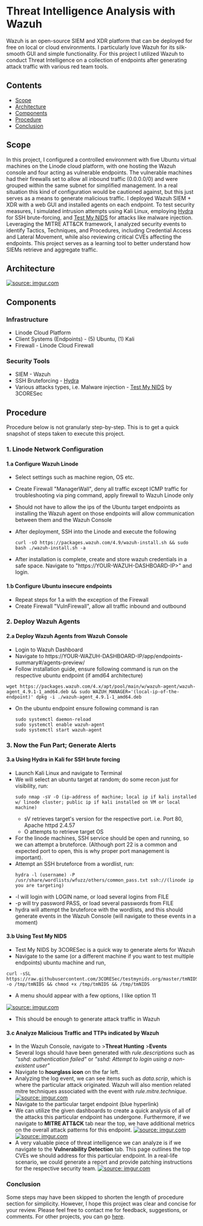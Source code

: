 # Threat Intelligence Analysis with Wazuh

Wazuh is an open-source SIEM and XDR platform that can be deployed for free on local or cloud environments. I particularly love Wazuh for its silk-smooth GUI and simple functionality. For this project I utilized Wazuh to conduct Threat Intelligence on a collection
of endpoints after generating attack traffic with various red team tools.

## Contents
- [Scope](#scope)
- [Architecture](#architecture)
- [Components](#components)
- [Procedure](#procedure)
- [Conclusion](#conclusion)

## Scope
In this project, I configured a controlled environment with five Ubuntu virtual machines on the Linode cloud platform, with one hosting the Wazuh console and four acting as vulnerable endpoints. The vulnerable machines had their firewalls set to allow all inbound traffic
(0.0.0.0/0) and were grouped within the same subnet for simplified management. In a real situation this kind of configuration would be cautioned against, but this just serves as a means to generate malicious traffic. I deployed Wazuh SIEM + XDR with a web GUI and installed 
agents on each endpoint. To test security measures, I simulated intrusion attempts using Kali Linux, employing [Hydra](https://github.com/vanhauser-thc/thc-hydra) for SSH brute-forcing, and [Test My NIDS](https://github.com/3CORESec/testmynids.org) for attacks like malware injection. Leveraging the MITRE ATT&CK 
framework, I analyzed security events to identify Tactics, Techniques, and Procedures, including Credential Access and Lateral Movement, while also reviewing critical CVEs affecting the endpoints. This project serves as a learning tool to better understand how 
SIEMs retrieve and aggregate traffic.

## Architecture 

<a href="https://imgur.com/r0rtjKS"><img src="https://i.imgur.com/r0rtjKS.png" title="source: imgur.com" /></a>

## Components 
### Infrastructure 
- Linode Cloud Platform
- Client Systems (Endpoints) - (5) Ubuntu, (1) Kali
- Firewall - Linode Cloud Firewall
### Security Tools
- SIEM - Wazuh
- SSH Bruteforcing - [Hydra](https://github.com/vanhauser-thc/thc-hydra)
- Various attacks types, i.e. Malware injection - [Test My NIDS](https://github.com/3CORESec/testmynids.org) by 3CORESec
## Procedure

Procedure below is not granularly step-by-step. This is to get a quick snapshot of steps taken to execute this project.

### 1. Linode Network Configuration
#### 1.a Configure Wazuh Linode
  - Select settings such as machine region, OS etc.
  - Create Firewall "ManagerWall", deny all traffic except ICMP traffic for troubleshooting via ping command, apply firewall to Wazuh Linode only
  - Should not have to allow the ips of the Ubuntu target endpoints as installing the Wazuh agent on those endpoints will allow communication between them and the Wazuh Console
  - After deployment, SSH into the Linode and execute the following
    
    ```
    curl -sO https://packages.wazuh.com/4.9/wazuh-install.sh && sudo bash ./wazuh-install.sh -a
    ```
  - After installation is complete, create and store wazuh credentials in a safe space. Navigate to "https://YOUR-WAZUH-DASHBOARD-IP>" and login.
#### 1.b Configure Ubuntu insecure endpoints
- Repeat steps for 1.a with the exception of the Firewall
- Create Firewall "VulnFirewall", allow all traffic inbound and outbound
### 2. Deploy Wazuh Agents
#### 2.a Deploy Wazuh Agents from Wazuh Console
- Login to Wazuh Dashboard
- Navigate to https://YOUR-WAZUH-DASHBOARD-IP/app/endpoints-summary#/agents-preview/
- Follow installation guide, ensure following command is run on the respective ubuntu endpoint (if amd64 architecture)
  
```
wget https://packages.wazuh.com/4.x/apt/pool/main/w/wazuh-agent/wazuh-agent_4.9.1-1_amd64.deb && sudo WAZUH_MANAGER='(local-ip-of-the-endpoint)' dpkg -i ./wazuh-agent_4.9.1-1_amd64.deb
```
- On the ubuntu endpoint ensure following command is ran
  
  ```
  sudo systemctl daemon-reload
  sudo systemctl enable wazuh-agent
  sudo systemctl start wazuh-agent
  ```
### 3. Now the Fun Part; Generate Alerts
#### 3.a Using Hydra in Kali for SSH brute forcing
- Launch Kali Linux and navigate to Terminal
- We will select an ubuntu target at random; do some recon just for visibility, run:
  ```
  sudo nmap -sV -O (ip-address of machine; local ip if kali installed w/ linode cluster; public ip if kali installed on VM or local machine)
  ```
  - sV retrieves target's version for the respective port. i.e. Port 80, Apache httpd 2.4.57
  - O attempts to retrieve target OS
- For the linode machines, SSH service should be open and running, so we can attempt a bruteforce. (Although port 22 is a common and expected port to open, this is why proper port management is important).
- Attempt an SSH bruteforce from a wordlist, run:
  ```
  hydra -l (username) -P /usr/share/wordlists/wfuzz/others/common_pass.txt ssh://(linode ip you are targeting)
- -l will login with LOGIN name, or load several logins from FILE
- -p will try password PASS, or load several passwords from FILE
- hydra will attempt the bruteforce with the wordlists, and this should generate events in the Wazuh Console (will navigate to these events in a moment)
#### 3.b Using Test My NIDS 
- Test My NIDS by 3CORESec is a quick way to generate alerts for Wazuh
- Navigate to the same (or a different machine if you want to test multiple endpoints) ubuntu machine and run,
```
curl -sSL https://raw.githubusercontent.com/3CORESec/testmynids.org/master/tmNIDS -o /tmp/tmNIDS && chmod +x /tmp/tmNIDS && /tmp/tmNIDS
```
- A menu should appear with a few options, I like option 11

<a href="https://github.com/3CORESec/testmynids.org/raw/master/assets/imgs/screenshot.png"><img src="https://github.com/3CORESec/testmynids.org/raw/master/assets/imgs/screenshot.png" title="source: imgur.com" /></a>

- This should be enough to generate attack traffic in Wazuh
#### 3.c Analyze Malicious Traffic and TTPs indicated by Wazuh
- In the Wazuh Console, navigate to >**Threat Hunting** >**Events**
- Several logs should have been generated with _rule.descriptions_ such as _"sshd: authentication failed"_ or _"sshd: Attempt to login using a non-existent user"_
- Navigate to **hourglass icon** on the far left.
- Analyzing the log event, we can see items such as _data.scrip_, which is where the particular attack originated. Wazuh will also mention related mitre techniques associated with the event with _rule.mitre.technique_.
  <a href="https://imgur.com/nXbLALM"><img src="https://i.imgur.com/nXbLALM.png" title="source: imgur.com" /></a>
- Navigate to the particular target endpoint (blue hyperlink)
- We can utilize the given dashboards to create a quick analysis of all of the attacks this particular endpoint has undergone. Furthermore, if we navigate to **MITRE ATT&CK** tab near the top, we have additional metrics on the overall attack patterns for this endpoint.
  <a href="https://imgur.com/tq2rzHo"><img src="https://i.imgur.com/tq2rzHo.png" title="source: imgur.com" /></a>
<a href="https://imgur.com/S0KxEkY"><img src="https://i.imgur.com/S0KxEkY.png" title="source: imgur.com" /></a>
- A very valuable piece of threat intelligence we can analyze is if we navigate to the **Vulnerability Detection** tab. This page outlines the top CVEs we should address for this particular endpoint. In a real-life scenario, we could generate a report and provide patching instructions for the respective security team.
  <a href="https://imgur.com/QxxMlMb"><img src="https://i.imgur.com/QxxMlMb.png" title="source: imgur.com" /></a>

### Conclusion

Some steps may have been skipped to shorten the length of procedure section for simplicity. However, I hope this project was clear and concise for your review. Please feel free to contact me for feedback, suggestions, or comments. For other projects, you can go [here](https://github.com/ceaserkx/Project-List-2024). 
